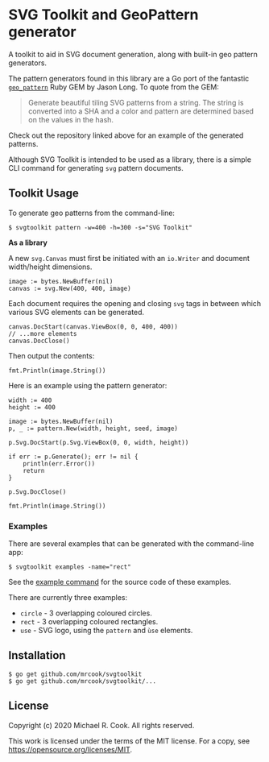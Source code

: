 # SVG Toolkit and GeoPattern generator

A toolkit to aid in SVG document generation, along with built-in geo pattern generators.

The pattern generators found in this library are a Go port of the fantastic
[`geo_pattern`](https://github.com/jasonlong/geo_pattern/) Ruby GEM by Jason Long.
To quote from the GEM:

> Generate beautiful tiling SVG patterns from a string. The string is converted into
> a SHA and a color and pattern are determined based on the values in the hash.

Check out the repository linked above for an example of the generated patterns.

Although SVG Toolkit is intended to be used as a library, there is a simple CLI
command for generating `svg` pattern documents.


## Toolkit Usage

To generate geo patterns from the command-line:

    $ svgtoolkit pattern -w=400 -h=300 -s="SVG Toolkit"


**As a library**

A new `svg.Canvas` must first be initiated with an `io.Writer` and document
width/height dimensions.

	image := bytes.NewBuffer(nil)
	canvas := svg.New(400, 400, image)

Each document requires the opening and closing `svg` tags in between which
various SVG elements can be generated.

	canvas.DocStart(canvas.ViewBox(0, 0, 400, 400))
	// ...more elements
	canvas.DocClose()

Then output the contents:

	fmt.Println(image.String())

Here is an example using the pattern generator:

    width := 400
    height := 400

	image := bytes.NewBuffer(nil)
	p, _ := pattern.New(width, height, seed, image)

	p.Svg.DocStart(p.Svg.ViewBox(0, 0, width, height))

	if err := p.Generate(); err != nil {
		println(err.Error())
		return
	}

	p.Svg.DocClose()

	fmt.Println(image.String())


### Examples

There are several examples that can be generated with the command-line app:

    $ svgtoolkit examples -name="rect"

See the [example command](cmd/svgtoolkit/examples/examples.go) for the source code of these examples.

There are currently three examples:

* `circle` - 3 overlapping coloured circles.
* `rect`   - 3 overlapping coloured rectangles.
* `use`    - SVG logo, using the `pattern` and `ùse` elements. 


## Installation

    $ go get github.com/mrcook/svgtoolkit
    $ go get github.com/mrcook/svgtoolkit/...


## License

Copyright (c) 2020 Michael R. Cook. All rights reserved.

This work is licensed under the terms of the MIT license.
For a copy, see <https://opensource.org/licenses/MIT>.
